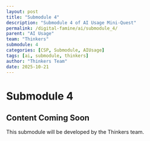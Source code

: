 ```yaml
---
layout: post
title: "Submodule 4"
description: "Submodule 4 of AI Usage Mini-Quest"
permalink: /digital-famine/ai/submodule_4/
parent: "AI Usage"
team: "Thinkers"
submodule: 4
categories: [CSP, Submodule, AIUsage]
tags: [ai, submodule, thinkers]
author: "Thinkers Team"
date: 2025-10-21
---
```


# Submodule 4

## Content Coming Soon
This submodule will be developed by the Thinkers team.

